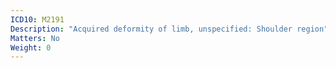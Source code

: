 ```yaml
---
ICD10: M2191
Description: "Acquired deformity of limb, unspecified: Shoulder region"
Matters: No
Weight: 0
---
```

